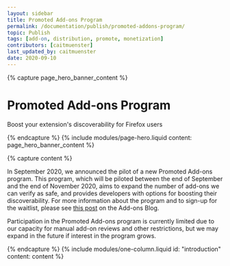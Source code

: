 ```yaml
---
layout: sidebar
title: Promoted Add-ons Program
permalink: /documentation/publish/promoted-addons-program/
topic: Publish
tags: [add-on, distribution, promote, monetization]
contributors: [caitmuenster]
last_updated_by: caitmuenster
date: 2020-09-10
---
```


<!-- Page Hero Banner -->

{% capture page_hero_banner_content %}

# Promoted Add-ons Program
Boost your extension's discoverability for Firefox users

{% endcapture %}
{% include modules/page-hero.liquid
	content: page_hero_banner_content
%}

<!-- END: Page Hero Banner -->

<!-- Single Column Body Module -->

{% capture content %}

In September 2020, we announced the pilot of a new Promoted Add-ons program. This program, which will be piloted between the end of September and the end of November 2020,  aims to expand the number of add-ons we can verify as safe, and provides developers with options for boosting their discoverability. For more information about the program and to sign-up for the waitlist, please see [this post](https://blog.mozilla.org/addons/2020/09/09/introducing-the-promoted-add-ons-pilot/) on the Add-ons Blog.

Participation in the Promoted Add-ons program is currently limited due to our capacity for manual add-on reviews and other restrictions, but we may expand in the future if interest in the program grows.

{% endcapture %}
{% include modules/one-column.liquid
  id: "introduction"
  content: content
%}

<!-- END: Single Column Body Module -->
